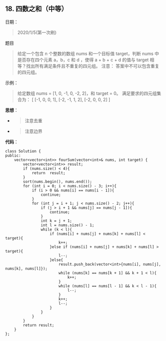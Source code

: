 ## 18. 四数之和（中等）
日期：
>2020/1/5(第一次刷)

题目
>给定一个包含 n 个整数的数组 nums 和一个目标值 target，判断 nums 中是否存在四个元素 a，b，c 和 d ，使得 a + b + c + d 的值与 target 相等？找出所有满足条件且不重复的四元组。
注意：
答案中不可以包含重复的四元组。

示例：
>给定数组 nums = [1, 0, -1, 0, -2, 2]，和 target = 0。
满足要求的四元组集合为：
[
  [-1,  0, 0, 1],
  [-2, -1, 1, 2],
  [-2,  0, 0, 2]
]

**思想**：
- >注意去重
- >注意边界

**代码**：
```
class Solution {
public:
    vector<vector<int>> fourSum(vector<int>& nums, int target) {
        vector<vector<int>> result;
        if (nums.size() < 4){
            return  result;
        }
        sort(nums.begin(), nums.end());
        for (int i = 0; i < nums.size() - 3; i++){
            if (i > 0 && nums[i] == nums[i - 1]){
                continue;
            }
            for (int j = i + 1; j < nums.size() - 2; j++){
                if (j > i + 1 && nums[j] == nums[j - 1]){
                    continue;
                }
                int k = j + 1;
                int l = nums.size() - 1;
                while (k < l){
                    if (nums[i] + nums[j] + nums[k] + nums[l] < target){
                        k++;
                    }else if (nums[i] + nums[j] + nums[k] + nums[l] > target){
                        l--;
                    }else{
                        result.push_back(vector<int>{nums[i], nums[j], nums[k], nums[l]});
                        while (nums[k] == nums[k + 1] && k + 1 < l){
                            k++;
                        }
                        while (nums[l] == nums[l - 1] && k < l - 1){
                            l--;
                        }
                        k++;
                        l--;
                    }
                }
            }
        }
        return result;
    }
};
```

